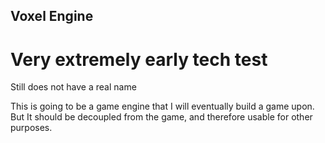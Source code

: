## Voxel Engine
# Very extremely early tech test

Still does not have a real name

This is going to be a game engine that I will eventually build a game upon.
But It should be decoupled from the game, and therefore usable for other purposes.
